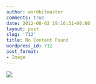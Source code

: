 ```yaml
---
author: wordbitmaster
comments: true
date: 2012-08-02 19:16:51+00:00
layout: post
slug: '712'
title: No Content Found
wordpress_id: 712
post_format:
- Image
---
```


![](http://wordbitarchives.files.wordpress.com/2012/08/tumblr_m856w3ywln1rcijzqo1_1280.jpg)
